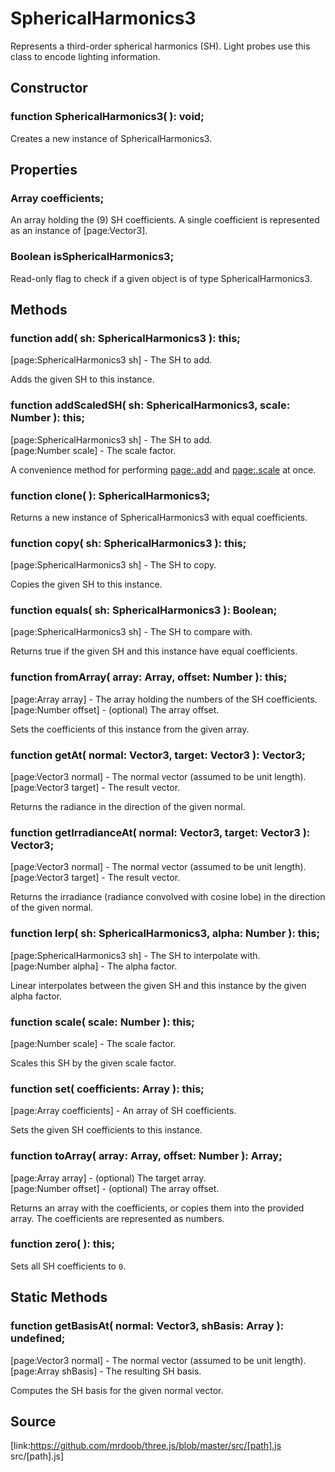 # SphericalHarmonics3

Represents a third-order spherical harmonics (SH). Light probes use this class
to encode lighting information.

## Constructor

###  function SphericalHarmonics3( ): void;

Creates a new instance of SphericalHarmonics3.

## Properties

###  Array coefficients;

An array holding the (9) SH coefficients. A single coefficient is represented
as an instance of [page:Vector3].

###  Boolean isSphericalHarmonics3;

Read-only flag to check if a given object is of type SphericalHarmonics3.

## Methods

###  function add( sh: SphericalHarmonics3 ): this;

[page:SphericalHarmonics3 sh] - The SH to add.  
  
Adds the given SH to this instance.

###  function addScaledSH( sh: SphericalHarmonics3, scale: Number ): this;

[page:SphericalHarmonics3 sh] - The SH to add.  
[page:Number scale] - The scale factor.  
  
A convenience method for performing [page:.add]() and [page:.scale]() at once.

###  function clone( ): SphericalHarmonics3;

Returns a new instance of SphericalHarmonics3 with equal coefficients.

###  function copy( sh: SphericalHarmonics3 ): this;

[page:SphericalHarmonics3 sh] - The SH to copy.  
  
Copies the given SH to this instance.

###  function equals( sh: SphericalHarmonics3 ): Boolean;

[page:SphericalHarmonics3 sh] - The SH to compare with.  
  
Returns true if the given SH and this instance have equal coefficients.

###  function fromArray( array: Array, offset: Number ): this;

[page:Array array] - The array holding the numbers of the SH coefficients.  
[page:Number offset] - (optional) The array offset.  
  
Sets the coefficients of this instance from the given array.

###  function getAt( normal: Vector3, target: Vector3 ): Vector3;

[page:Vector3 normal] - The normal vector (assumed to be unit length).  
[page:Vector3 target] - The result vector.  
  
Returns the radiance in the direction of the given normal.

###  function getIrradianceAt( normal: Vector3, target: Vector3 ): Vector3;

[page:Vector3 normal] - The normal vector (assumed to be unit length).  
[page:Vector3 target] - The result vector.  
  
Returns the irradiance (radiance convolved with cosine lobe) in the direction
of the given normal.

###  function lerp( sh: SphericalHarmonics3, alpha: Number ): this;

[page:SphericalHarmonics3 sh] - The SH to interpolate with.  
[page:Number alpha] - The alpha factor.  
  
Linear interpolates between the given SH and this instance by the given alpha
factor.

###  function scale( scale: Number ): this;

[page:Number scale] - The scale factor.  
  
Scales this SH by the given scale factor.

###  function set( coefficients: Array ): this;

[page:Array coefficients] - An array of SH coefficients.  
  
Sets the given SH coefficients to this instance.

###  function toArray( array: Array, offset: Number ): Array;

[page:Array array] - (optional) The target array.  
[page:Number offset] - (optional) The array offset.  
  
Returns an array with the coefficients, or copies them into the provided
array. The coefficients are represented as numbers.

###  function zero( ): this;

Sets all SH coefficients to `0`.

## Static Methods

###  function getBasisAt( normal: Vector3, shBasis: Array ): undefined;

[page:Vector3 normal] - The normal vector (assumed to be unit length).  
[page:Array shBasis] - The resulting SH basis.  
  
Computes the SH basis for the given normal vector.

## Source

[link:https://github.com/mrdoob/three.js/blob/master/src/[path].js
src/[path].js]

